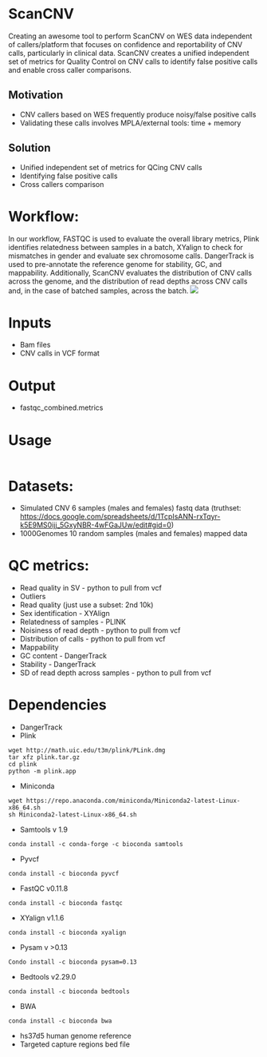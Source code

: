 # ScanCNV

Creating an awesome tool to perform ScanCNV on WES data independent of callers/platform that focuses on confidence and reportability of CNV calls, particularly in clinical data.
ScanCNV creates a unified independent set of metrics for Quality Control on CNV calls to identify false positive calls and enable cross caller comparisons.
## Motivation
* CNV callers based on WES frequently produce noisy/false positive calls
* Validating these calls involves MPLA/external tools: time + memory
## Solution
* Unified independent set of metrics for QCing CNV calls
* Identifying false positive calls
* Cross callers comparison 
# Workflow:
In our workflow, FASTQC is used to evaluate the overall library metrics, Plink identifies relatedness between samples in a batch, XYalign to check for mismatches in gender and evaluate sex chromosome calls.  DangerTrack is used to pre-annotate the reference genome for stability, GC, and mappability.  Additionally, ScanCNV evaluates the distribution of CNV calls across the genome, and the distribution of read depths across CNV calls and, in the case of batched samples, across the batch. 
![](https://github.com/NCBI-Codeathons/CNV_QC/raw/master/workflow_new.png)

# Inputs
* Bam files
* CNV calls in VCF format
# Output
* fastqc_combined.metrics
# Usage
```

```
# Datasets:
* Simulated CNV 6 samples (males and females) fastq data (truthset: https://docs.google.com/spreadsheets/d/1TcpIsANN-rxTqyr-k5E9MS0ijj_5GxyNBR-4wFGaJUw/edit#gid=0)
* 1000Genomes 10 random samples (males and females) mapped data

# QC metrics:
* Read quality in SV - python to pull from vcf
* Outliers 
* Read quality (just use a subset: 2nd 10k)
* Sex identification - XYAlign
* Relatedness of samples - PLINK
* Noisiness of read depth - python to pull from vcf
* Distribution of calls - python to pull from vcf
* Mappability
* GC content - DangerTrack
* Stability - DangerTrack
* SD of read depth across samples - python to pull from vcf


# Dependencies
* DangerTrack
* Plink 
```
wget http://math.uic.edu/t3m/plink/PLink.dmg
tar xfz plink.tar.gz
cd plink
python -m plink.app
```
* Miniconda
```
wget https://repo.anaconda.com/miniconda/Miniconda2-latest-Linux-x86_64.sh
sh Miniconda2-latest-Linux-x86_64.sh
```
* Samtools v 1.9
```
conda install -c conda-forge -c bioconda samtools
```
* Pyvcf
```
conda install -c bioconda pyvcf
```
* FastQC v0.11.8
```
conda install -c bioconda fastqc
```
* XYalign v1.1.6
```
conda install -c bioconda xyalign
```
* Pysam v >0.13
```
Condo install -c bioconda pysam=0.13
```
* Bedtools v2.29.0
```
conda install -c bioconda bedtools
```
* BWA
```
conda install -c bioconda bwa
```
* hs37d5 human genome reference
* Targeted capture regions bed file

